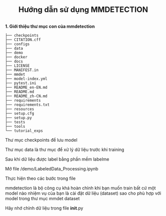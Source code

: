 <div align="center">
  <div align="center">
    <b><font size="5">Hướng dẫn sử dụng MMDETECTION</font></b>
  </div>
  <div>&nbsp;</div>
</div>
</div>

<b>1. Giới thiệu thư mục con của mmdetection </b>
```
├── checkpoints
├── CITATION.cff
├── configs
├── data
├── demo
├── docker
├── docs
├── LICENSE
├── MANIFEST.in
├── mmdet
├── model-index.yml
├── pytest.ini
├── README_en-EN.md
├── README.md
├── README_zh-CN.md
├── requirements
├── requirements.txt
├── resources
├── setup.cfg
├── setup.py
├── tests
├── tools
└── tutorial_exps
```
Thư mục checkpoints để lưu model 

Thư mục data là thư mục để xử lý dữ liệu trước khi training

Sau khi dữ liệu được label bằng phần mềm labelme

Mở file /demo/LabeledData_Processing.ipynb

Thực hiện theo các bước trong file

mmdetection là bộ công cụ khá hoàn chỉnh khi bạn muốn train bất cứ một model nào nhiệm vụ của bạn là cài đặt dữ liệu (dataset) sao cho phù hợp với model
trong thư mục mmdet dataset

Hãy nhớ chỉnh dữ liệu trong file __init__.py
